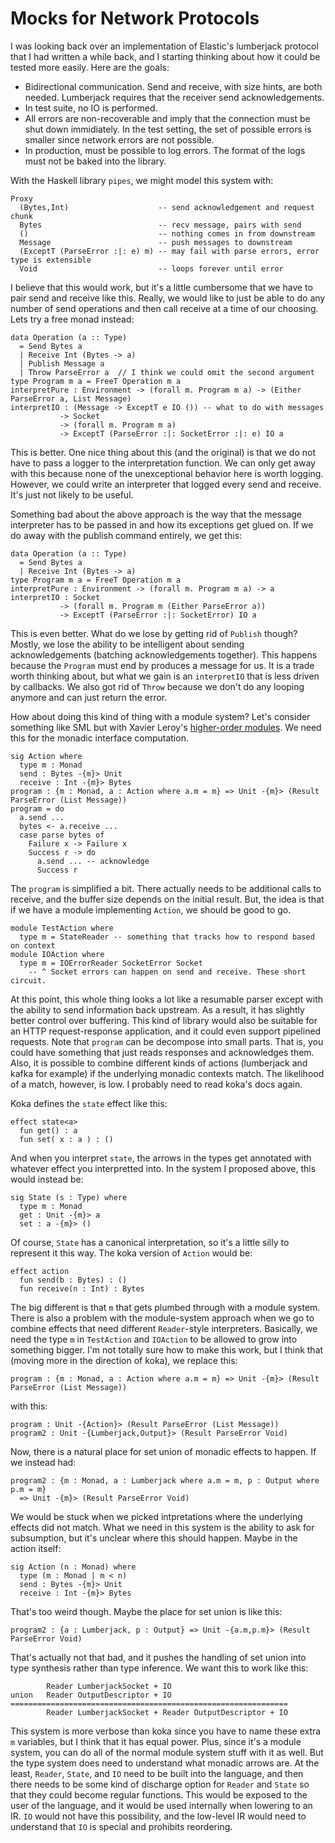 # Mocks for Network Protocols

I was looking back over an implementation of Elastic's lumberjack protocol
that I had written a while back, and I starting thinking about how it could
be tested more easily. Here are the goals:

* Bidirectional communication. Send and receive, with size hints, are
  both needed. Lumberjack requires that the receiver send acknowledgements.
* In test suite, no IO is performed.
* All errors are non-recoverable and imply that the connection must be
  shut down immidiately. In the test setting, the set of possible errors
  is smaller since network errors are not possible.
* In production, must be possible to log errors. The format of the logs
  must not be baked into the library.

With the Haskell library `pipes`, we might model this system with:

    Proxy
      (Bytes,Int)                    -- send acknowledgement and request chunk
      Bytes                          -- recv message, pairs with send
      ()                             -- nothing comes in from downstream
      Message                        -- push messages to downstream
      (ExceptT (ParseError :|: e) m) -- may fail with parse errors, error type is extensible
      Void                           -- loops forever until error

I believe that this would work, but it's a little cumbersome that we
have to pair send and receive like this. Really, we would like to
just be able to do any number of send operations and then call
receive at a time of our choosing. Lets try a free monad instead:

    data Operation (a :: Type)
      = Send Bytes a
      | Receive Int (Bytes -> a)
      | Publish Message a
      | Throw ParseError a  // I think we could omit the second argument
    type Program m a = FreeT Operation m a
    interpretPure : Environment -> (forall m. Program m a) -> (Either ParseError a, List Message)
    interpretIO : (Message -> ExceptT e IO ()) -- what to do with messages
               -> Socket
               -> (forall m. Program m a)
               -> ExceptT (ParseError :|: SocketError :|: e) IO a

This is better. One nice thing about this (and the original) is that we do not
have to pass a logger to the interpretation function. We can only get away with
this because none of the unexceptional behavior here is worth logging. However,
we could write an interpreter that logged every send and receive. It's just not
likely to be useful.

Something bad about the above approach is the way that the message interpreter
has to be passed in and how its exceptions get glued on. If we do away with
the publish command entirely, we get this:

    data Operation (a :: Type)
      = Send Bytes a
      | Receive Int (Bytes -> a)
    type Program m a = FreeT Operation m a
    interpretPure : Environment -> (forall m. Program m a) -> a
    interpretIO : Socket
               -> (forall m. Program m (Either ParseError a))
               -> ExceptT (ParseError :|: SocketError) IO a

This is even better. What do we lose by getting rid of `Publish` though? Mostly,
we lose the ability to be intelligent about sending acknowledgements (batching
acknowledgements together). This happens because the `Program` must end by
produces a message for us. It is a trade worth thinking about, but what we
gain is an `interpretIO` that is less driven by callbacks. We also got rid
of `Throw` because we don't do any looping anymore and can just return the
error.

How about doing this kind of thing with a module system? Let's consider something
like SML but with Xavier Leroy's
[higher-order modules](https://people.mpi-sws.org/~dreyer/courses/modules/leroy95.pdf).
We need this for the monadic interface computation. 

    sig Action where 
      type m : Monad
      send : Bytes -{m}> Unit
      receive : Int -{m}> Bytes
    program : {m : Monad, a : Action where a.m = m} => Unit -{m}> (Result ParseError (List Message))
    program = do
      a.send ...
      bytes <- a.receive ...
      case parse bytes of
        Failure x -> Failure x
        Success r -> do
          a.send ... -- acknowledge
          Success r

The `program` is simplified a bit. There actually needs to be additional calls
to receive, and the buffer size depends on the initial result. But, the idea
is that if we have a module implementing `Action`, we should be good to go.

    module TestAction where
      type m = StateReader -- something that tracks how to respond based on context
    module IOAction where
      type m = IOErrorReader SocketError Socket
        -- ^ Socket errors can happen on send and receive. These short circuit.

At this point, this whole thing looks a lot like a resumable parser except
with the ability to send information back upstream. As a result, it has
slightly better control over buffering. This kind of library would also be
suitable for an HTTP request-response application, and it could even support
pipelined requests. Note that `program` can be decompose into small parts. That
is, you could have something that just reads responses and acknowledges them.
Also, it is possible to combine different kinds of actions (lumberjack and
kafka for example) if the underlying monadic contexts match. The likelihood
of a match, however, is low. I probably need to read koka's docs again.

Koka defines the `state` effect like this:

    effect state<a>
      fun get() : a
      fun set( x : a ) : ()

And when you interpret `state`, the arrows in the types get annotated with
whatever effect you interpretted into. In the system I proposed above, this
would instead be:

    sig State (s : Type) where 
      type m : Monad
      get : Unit -{m}> a
      set : a -{m}> ()

Of course, `State` has a canonical interpretation, so it's a little silly to
represent it this way. The koka version of `Action` would be:

    effect action
      fun send(b : Bytes) : ()
      fun receive(n : Int) : Bytes

The big different is that `m` that gets plumbed through with a module system.
There is also a problem with the module-system approach when we go to combine
effects that need different `Reader`-style interpreters. Basically, we need
the type `m` in `TestAction` and `IOAction` to be allowed to grow into
something bigger. I'm not totally sure how to make this work, but I think
that (moving more in the direction of koka), we replace this:

    program : {m : Monad, a : Action where a.m = m} => Unit -{m}> (Result ParseError (List Message))

with this:

    program : Unit -{Action}> (Result ParseError (List Message))
    program2 : Unit -{Lumberjack,Output}> (Result ParseError Void)

Now, there is a natural place for set union of monadic effects to happen.
If we instead had:

    program2 : {m : Monad, a : Lumberjack where a.m = m, p : Output where p.m = m}
      => Unit -{m}> (Result ParseError Void)

We would be stuck when we picked intpretations where the underlying effects
did not match. What we need in this system is the ability to ask for
subsumption, but it's unclear where this should happen. Maybe in the
action itself:

    sig Action (n : Monad) where 
      type (m : Monad | m < n)
      send : Bytes -{m}> Unit
      receive : Int -{m}> Bytes

That's too weird though. Maybe the place for set union is like this:

    program2 : {a : Lumberjack, p : Output} => Unit -{a.m,p.m}> (Result ParseError Void)

That's actually not that bad, and it pushes the handling of set union
into type synthesis rather than type inference. We want this to work
like this:

            Reader LumberjackSocket + IO
    union   Reader OutputDescriptor + IO
    ==============================================================
            Reader LumberjackSocket + Reader OutputDescriptor + IO

This system is more verbose than koka since you have to name these
extra `m` variables, but I think that it has equal power. Plus, since
it's a module system, you can do all of the normal module system stuff
with it as well. But the type system does need to understand what
monadic arrows are. At the least, `Reader`, `State`, and `IO` need
to be built into the language, and then there needs to be some
kind of discharge option for `Reader` and `State` so that they
could become regular functions. This would be exposed to the user of
the language, and it would be used internally when lowering to an
IR. `IO` would not have this possibility, and the low-level IR would
need to understand that `IO` is special and prohibits reordering.
